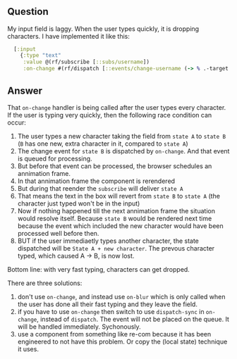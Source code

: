 
<!-- leave this H1 here. It stops mkdocs putting in a Title at the top.
     It needs to be at the top of the file otherwise it breaks the 
     table of contents on the right hand side. -->
#

## Question


My input field is laggy.  When the user types quickly, it is dropping characters.  I have implemented it like this:

```clj
  [:input
    {:type "text"
     :value @(rf/subscribe [::subs/username])
     :on-change #(rf/dispatch [::events/change-username (-> % .-target .-value)])}]
```

## Answer 

That `on-change` handler is being called after the user types every character.  If the user is typing very quickly, then the following race condition can occur:

  1. The user types a new character taking the field from `state A` to `state B`  (`B` has one new, extra character in it, compared to `state A`) 
  2. The change event for `state B` is dispatched by `on-change`. And that event is queued for processing. 
  3. But before that event can be processed, the browser schedules an annimation frame. 
  4. In that annimation frame the component is rerendered
  5. But during that reender the `subscribe` will deliver `state A`
  6. That means the text in the box will revert from `state B` to `state A` (the character just typed won't be in the input)
  7. Now if nothing happened till the next annimation frame the situation would resolve itself. Because `state B` would be rendered next time because the event which included the 
  new character would have been processed well before then. 
  6. BUT if the user immediaetly types another character, the state dispatched will be `State A + new character`. The prevous character typed, 
     which caused A -> B, is now lost. 

Bottom line: with very fast typing, characters can get dropped. 

There are three solutions:

  1. don't use `on-change`, and instead use `on-blur` which is only called when the user has done all their fast typing and they leave the field. 
  2. if you have to use `on-change` then switch to use `dispatch-sync` in `on-change`, instead of `dispatch`. The event will not be placed on the queue. It will be handled immediately. Sychonously. 
  3. use a component from something like re-com because it has been engineered to not have this problem. Or copy the (local state) technique it uses. 


